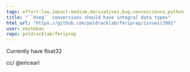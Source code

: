 ```yaml
---
tags: effort-low,impact-medium,derivatives,bug,neuroscience,python
title: "``dseg`` conversions should have integral data types"
html_url: "https://github.com/poldracklab/fmriprep/issues/2001"
user: oesteban
repo: poldracklab/fmriprep
---
```


Currently have float32

cc/ @ericearl